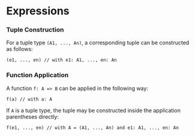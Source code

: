 # Expressions


### Tuple Construction

For a tuple type `(A1, ..., An)`, a corresponding tuple can be constructed as follows:

    (e1, ..., en) // with e1: A1, ..., en: An


### Function Application

A function `f: A => B` can be applied in the following way:

    f(a) // with a: A

If `A` is a tuple type, the tuple may be constructed inside the application parentheses directly:

    f(e1, ..., en) // with A = (A1, ..., An) and e1: A1, ..., en: An



